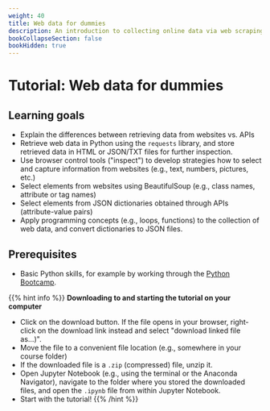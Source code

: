 ```yaml
---
weight: 40
title: Web data for dummies
description: An introduction to collecting online data via web scraping and APIs. An absolute must for anybody interested in starting to scrape.
bookCollapseSection: false
bookHidden: true
---
```


# Tutorial: Web data for dummies

## Learning goals

* Explain the differences between retrieving data from websites vs. APIs
* Retrieve web data in Python using the `requests` library, and store retrieved data in HTML or JSON/TXT files for further inspection.
* Use browser control tools ("inspect") to develop strategies how to select and capture information from websites (e.g., text, numbers, pictures, etc.)
* Select elements from websites using BeautifulSoup (e.g., class names, attribute or tag names)
* Select elements from JSON dictionaries obtained through APIs (attribute-value pairs)
* Apply programming concepts (e.g., loops, functions) to the collection of web data, and convert dictionaries to JSON files.

## Prerequisites

* Basic Python skills, for example by working through the [Python Bootcamp](/docs/modules/week1/pythonbootcamp/).

{{% hint info %}}
__Downloading to and starting the tutorial on your computer__

- Click on the download button. If the file opens in your browser, right-click on the download link instead and select "download linked file as...)".
- Move the file to a convenient file location (e.g., somewhere in your course folder)
- If the downloaded file is a `.zip` (compressed) file, unzip it.
- Open Jupyter Notebook (e.g., using the terminal or the Anaconda Navigator), navigate to the folder where you stored the downloaded files, and open the `.ipynb` file from within Jupyter Notebook.
- Start with the tutorial!
{{% /hint %}}
